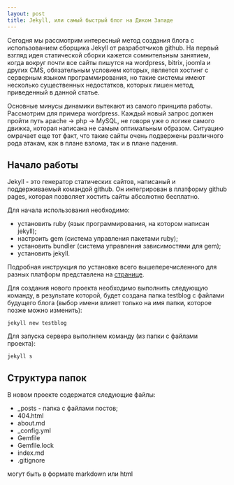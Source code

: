 ```yaml
---
layout: post
title: Jekyll, или самый быстрый блог на Диком Западе
---
```


Сегодня мы рассмотрим интересный метод создания блога с использованием сборщика Jekyll от разработчиков github. На первый взгляд идея статической сборки кажется сомнительным занятием, когда вокруг почти все сайты пишутся на wordpress, bitrix, joomla и других CMS, обязательным условием которых, является хостинг с серверным языком программирования, но такие системы имеют несколько существенных недостатков, которых лишен метод, приведенный в данной статье.

Основные минусы динамики вытекают из самого принципа работы. Рассмотрим для примера wordpress. Каждый новый запрос должен пройти путь apache -> php -> MySQL, не говоря уже о логике самого движка, которая написана не самым оптимальным образом. Ситуацию омрачает еще тот факт, что такие сайты очень подвержены различного рода атакам, как в плане взлома, так и в плане падения.

## Начало работы

Jekyll - это генератор статических сайтов, написаный и поддерживаемый командой github. Он интегрирован в платформу github pages, которая позволяет хостить сайты абсолютно бесплатно.

Для начала использования необходимо:
- установить ruby (язык программирования, на котором написан jekyll);
- настроить gem (система управления пакетами ruby);
- установить bundler (система управления зависимостями для gem);
- установить jekyll.

Подробная инструкция по установке всего вышеперечисленного для разных платформ представлена на [странице](//jekyllrb.com/docs/installation/).

Для создания нового проекта необходимо выполнить следующую команду, в результате которой, будет создана папка testblog с файлами будущего блога (выбор имени влияет только на имя папки, которое позже можно изменить):

```
jekyll new testblog
```

Для запуска сервера выполняем команду (из папки с файлами проекта):

```
jekyll s
```

## Структура папок

В новом проекте содержатся следующие файлы:
- _posts - папка с файлами постов;
- 404.html
- about.md
- _config.yml
- Gemfile
- Gemfile.lock
- index.md
- .gitignore

могут быть в формате markdown или html
